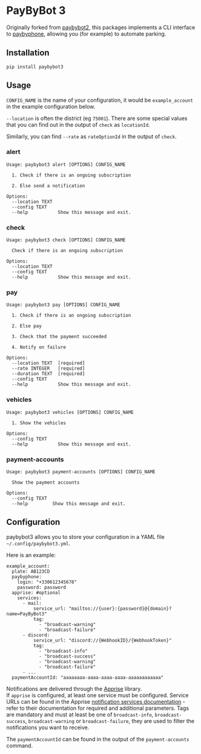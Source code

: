 # PayByBot 3

Originally forked from [paybybot2](https://github.com/louisabraham/paybybot2/), this packages implements a CLI interface to [paybyphone](https://www.paybyphone.fr/), allowing you (for example) to automate parking.

## Installation

    pip install paybybot3

## Usage

`CONFIG_NAME` is the name of your configuration, it would be `example_account` in the example configuration below.

`--location` is often the district (eg `75001`). There are some special values that you can find out in the output of `check` as `locationId`.

Similarly, you can find `--rate` as `rateOptionId` in the output of `check`.

### alert

```
Usage: paybybot3 alert [OPTIONS] CONFIG_NAME

  1. Check if there is an ongoing subscription

  2. Else send a notification

Options:
  --location TEXT
  --config TEXT
  --help           Show this message and exit.
```

### check

```
Usage: paybybot3 check [OPTIONS] CONFIG_NAME

  Check if there is an ongoing subscription

Options:
  --location TEXT
  --config TEXT
  --help           Show this message and exit.
```

### pay

```
Usage: paybybot3 pay [OPTIONS] CONFIG_NAME

  1. Check if there is an ongoing subscription

  2. Else pay

  3. Check that the payment succeeded

  4. Notify on failure

Options:
  --location TEXT  [required]
  --rate INTEGER   [required]
  --duration TEXT  [required]
  --config TEXT
  --help           Show this message and exit.
```

### vehicles

```
Usage: paybybot3 vehicles [OPTIONS] CONFIG_NAME

  1. Show the vehicles

Options:
  --config TEXT
  --help           Show this message and exit.
```

### payment-accounts

```
Usage: paybybot3 payment-accounts [OPTIONS] CONFIG_NAME

  Show the payment accounts

Options:
  --config TEXT
  --help         Show this message and exit.
```

## Configuration

paybybot3 allows you to store your configuration in a YAML file `~/.config/paybybot3.yml`.

Here is an example:

```
example_account:
  plate: AB123CD
  paybyphone:
    login: "+330612345678"
    password: password
  apprise: #optional
    services:
      - mail:
          service_url: "mailtos://{user}:{password}@{domain}?name=PayByBot3"
          tag:
            - "broadcast-warning"
            - "broadcast-failure"
      - discord:
          service_url: "discord://{WebhookID}/{WebhookToken}"
          tag:
            - "broadcast-info"
            - "broadcast-success"
            - "broadcast-warning"
            - "broadcast-failure"
      - ...
  paymentAccountId: "aaaaaaaa-aaaa-aaaa-aaaa-aaaaaaaaaaaa"
```

Notifications are delivered through the [Apprise](https://github.com/caronc/apprise) library.    
If `apprise` is configured, at least one service must be configured. Service URLs can be found in the Apprise [notification services documentation](https://github.com/caronc/apprise/wiki#notification-services) - refer to their documentation for required and additional parameters. Tags are mandatory and must at least be one of `broadcast-info`, `broadcast-success`, `broadcast-warning` or `broadcast-failure`, they are used to filter the notifications you want to receive.

The `paymentAccountId` can be found in the output of the `payment-accounts` command.
